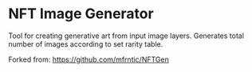 # NFT Image Generator
Tool for creating generative art from input image layers. Generates total number of images according to set rarity table.

Forked from: https://github.com/mfrntic/NFTGen

